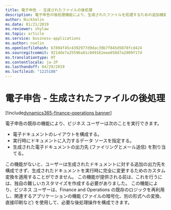 ```yaml
---
title: 電子申告 - 生成されたファイルの後処理
description: 電子申告の後処理機能により、生成されたファイルを処理するための追加機能が可能になります。
author: NickSelin
ms.date: 01/21/2019
ms.reviewer: shylaw
ms.topic: article
ms.service: business-applications
ms.author: nselin
ms.openlocfilehash: b7894f45c4392977d9dac39b7f845d5078fcd424
ms.sourcegitcommit: 921dde7a25596a81c049162eee650d7a2009f17d
ms.translationtype: HT
ms.contentlocale: ja-JP
ms.lasthandoff: 04/29/2019
ms.locfileid: "1225188"
---
```

# <a name="electronic-reporting---post-processing-of-generated-files"></a>電子申告 - 生成されたファイルの後処理
[!include[dynamics365-finance-operations banner](../includes/dynamics365-finance-operations.md)]


電子申告の既存の機能により、ビジネス ユーザーは次のことを実行できます。

- 電子ドキュメントのレイアウトを構成する。
- 実行時にドキュメントに入力するデータ ソースを指定する。
- 生成された電子ドキュメントの出力先 (ファイリングとメール送信) を割り当てる。 

この機能がないと、ユーザーは生成されたドキュメントに対する追加の出力先を構成できず、生成されたドキュメントを実行時に完全に変更するためのカスタム変換を適用することができません。 この機能が提供される前は、これを行うには、独自の難しいカスタマイズを作成する必要がありました。 この機能により、ビジネス ユーザーは、Finance and Operations の既存のロジックを再利用し、関連するアプリケーションの機能 (ファイルの暗号化、別の形式への変換、直接印刷など) を使用して、必要な後処理操作を構成できます。
